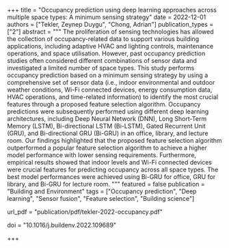 +++
title = "Occupancy prediction using deep learning approaches across multiple space types: A minimum sensing strategy"
date = 2022-12-01
authors = ["Tekler, Zeynep Duygu", "Chong, Adrian"]
publication_types = ["2"]
abstract = """
The proliferation of sensing technologies has allowed the collection of occupancy-related data to support various building applications, including adaptive HVAC and lighting controls, maintenance operations, and space utilisation. However, past occupancy prediction studies often considered different combinations of sensor data and investigated a limited number of space types. This study performs occupancy prediction based on a minimum sensing strategy by using a comprehensive set of sensor data (i.e., indoor environmental and outdoor weather conditions, Wi-Fi connected devices, energy consumption data, HVAC operations, and time-related information) to identify the most crucial features through a proposed feature selection algorithm. Occupancy predictions were subsequently performed using different deep learning architectures, including Deep Neural Network (DNN), Long Short-Term Memory (LSTM), Bi-directional LSTM (Bi-LSTM), Gated Recurrent Unit (GRU), and Bi-directional GRU (Bi-GRU) in an office, library, and lecture room. Our findings highlighted that the proposed feature selection algorithm outperformed a popular feature selection algorithm to achieve a higher model performance with lower sensing requirements. Furthermore, empirical results showed that indoor levels and Wi-Fi connected devices were crucial features for predicting occupancy across all space types. The best model performances were achieved using Bi-GRU for office, GRU for library, and Bi-GRU for lecture room.
"""
featured = false
publication = "Building and Environment"
tags = ["Occupancy prediction", "Deep learning", "Sensor fusion", "Feature selection", "Building science"]

url_pdf = "publication/pdf/tekler-2022-occupancy.pdf"

doi = "10.1016/j.buildenv.2022.109689"

+++

